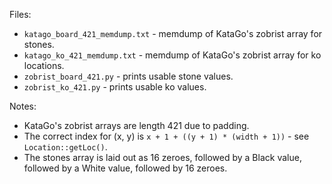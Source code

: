 Files:

* `katago_board_421_memdump.txt` - memdump of KataGo's zobrist array for stones.
* `katago_ko_421_memdump.txt` - memdump of KataGo's zobrist array for ko locations.
* `zobrist_board_421.py` - prints usable stone values.
* `zobrist_ko_421.py` - prints usable ko values.

Notes:

* KataGo's zobrist arrays are length 421 due to padding.
* The correct index for (x, y) is `x + 1 + ((y + 1) * (width + 1))` - see `Location::getLoc()`.
* The stones array is laid out as 16 zeroes, followed by a Black value, followed by a White value, followed by 16 zeroes.
